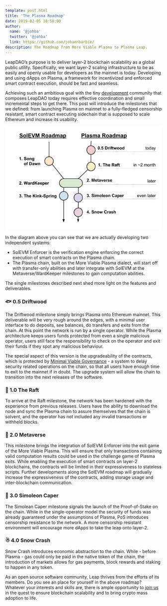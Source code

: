 ```yaml
---
template: post.html
title: 'The Plasma Roadmap'
date: 2019-02-05 10:50:00
author:
  name: '@johba'
  twitter: '@johba'
  link: https://github.com/johannbarbie/
description: The Roadmap from More Viable Plasma to Plasma Leap.
---
```


LeapDAO’s purpose is to deliver layer-2 blockchain scalability as a global public utility. Specifically, we want layer-2 scaling infrastructure to be as easily and openly usable for developers as the mainnet is today. Developing and using dApps on Plasma, a framework for incentivized and enforced smart contract execution, should be fast and seamless.

Achieving such an ambitious goal with the tiny [development](https://docs.google.com/forms/d/e/1FAIpQLSd8_wDGDAi__HvfYEWNK_bvJzIkxwHHRVL6AFEfJewBd2Vn9A/viewform) community that composes LeapDAO today requires effective coordination and small incremental steps to get there. This post will introduce the milestones that we defined: from launching Plasma on mainnet to a fully-fledged censorship resistant, smart contract executing sidechain that is supposed to scale Ethereum and increase its usability. 

<img src="/img/blog/roadmaps.png" alt="Plasma Roadmap">

In the diagram above you can see that we are actually developing two independent systems:

- SolEVM Enforcer is the verification engine enforcing the correct execution of smart contracts on the Plasma chain.
- The Plasma chain, built on the More Viable Plasma dialect, will start off with transfer-only abilities and later integrate with SolEVM at the Metaverse/WardKeeper milestones to gain computation abilities. 

The single milestones described next shed more light on the features and deliverables.

### 🐟 0.5 Driftwood 

The Driftwood milestone simply brings Plasma onto Ethereum mainnet. This deliverable will be very rough around the edges, with a minimal user interface to do deposits, see balances, do transfers and exits from the chain. 
At this point the network is run by a single operator. While the Plasma architecture keeps users funds protected from even a single malicious operator, users still face the responsibility to check on the operator and exit their funds if they spot any malicious behaviour. 

The special aspect of this version is the upgradeability of the contracts, which is protected by [Minimal Viable Governance](https://leapdao.org/blog/Minimal-Viable-Governance/) - a system to delay security related operations on the chain, so that all users have enough time to exit to the mainnet if in doubt. The upgrade system will allow the chain to transition into the next releases of the software.

### 🚣 1.0 The Raft
To arrive at the Raft milestone, the network has been hardened with the experience from previous releases. Users have the ability to download the node and sync the Plasma chain to assure themselves that the chain is solvent, and the operator has not included any invalid transactions or withheld blocks.

### 🌃 2.0 Metaverse
This milestone brings the integration of SolEVM Enforcer into the exit game of the More Viable Plasma. This will ensure that only transactions containing valid computation results could be used in the challenge game of Plasma exits. While enabling the execution of smart contracts on layer-2 blockchains, the contracts will be limited in their expressiveness to stateless scripts.
Further developments along the SolEVM roadmap will gradually increase the expressiveness of the contracts, adding storage usage and inter-blockchain communication.

### 🤯 3.0 Simoleon Caper
The Simolean Caper milestone signals the launch of the Proof-of-Stake on the chain. While in the single-operator model the security of funds was already guaranteed under the assumptions of Plasma, PoS introduces censorship resistance to the network. A more censorship resistant environment will encourage more dApps to take the leap onto layer-2.

### ☃ 4.0 Snow Crash
Snow Crash introduces economic abstraction to the chain. While - before Plasma - gas could only be paid in the native token of the chain, the introduction of markets allows for gas payments, block rewards and staking to happen in any token.

As an open source software community, Leap thrives from the efforts of its members. Do you see an place for yourself in the above roadmap? Whatever your interests and skills are, there is ample opportunity to [join us](http://leapdao.org) in the quest to ensure blockchain scalability and to bring crypto mass adoption to life. 
